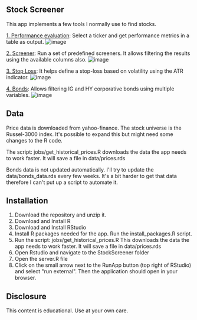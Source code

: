 ## Stock Screener

This app implements a few tools I normally use to find stocks. 

[1. Performance evaluation](https://github.com/martinbel/StockScreener/blob/master/imgs/Performance.jpeg): Select a ticker and get performance metrics in a table as output.
![image](https://user-images.githubusercontent.com/4535400/108572786-d6b80100-72f1-11eb-86cf-52d7e8009926.png)

[2. Screener](https://github.com/martinbel/StockScreener/blob/master/imgs/Screener.jpeg): Run a set of predefined screeners. It allows filtering the results using the available columns also. 
![image](https://user-images.githubusercontent.com/4535400/108572899-1aab0600-72f2-11eb-82ea-669604379bbe.png)

[3. Stop Loss](https://github.com/martinbel/StockScreener/blob/master/imgs/StopLoss.jpeg): It helps define a stop-loss based on volatility using the ATR indicator. 
![image](https://user-images.githubusercontent.com/4535400/108572822-e59eb380-72f1-11eb-9013-cc52cb0dde49.png)

[4. Bonds](https://github.com/martinbel/StockScreener/blob/master/imgs/Bonds.jpeg): Allows filtering IG and HY corporative bonds using multiple variables. 
![image](https://user-images.githubusercontent.com/4535400/108572878-0830cc80-72f2-11eb-89a9-1f15cd81b339.png)

## Data

Price data is downloaded from yahoo-finance. The stock universe is the Russel-3000 index. It's possible to expand this but might need some changes to the R code.

The script: jobs/get_historical_prices.R downloads the data the app needs to work faster. It will save a file in data/prices.rds

Bonds data is not updated automatically. I'll try to update the data/bonds_data.rds every few weeks. It's a bit harder to get that data therefore I can't put up a script to automate it. 

## Installation

1. Download the repository and unzip it. 
2. Download and Install R
3. Download and Install RStudio
4. Install R packages needed for the app. Run the install_packages.R script.
5. Run the script: jobs/get_historical_prices.R 
This downloads the data the app needs to work faster. It will save a file in data/prices.rds
6. Open Rstudio and navigate to the StockScreener folder
7. Open the server.R file
8. Click on the small arrow next to the RunApp button (top right of RStudio) and select "run external". Then the application should open in your browser. 

## Disclosure

This content is educational. Use at your own care. 
